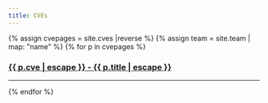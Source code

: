 ```yaml
---
title: CVEs
---
```

{% assign cvepages = site.cves |reverse %}
{% assign team = site.team | map: "name" %}
{% for p in cvepages %}
<div class="caseitem">
<h3><a href="{{ p.url }}">{{ p.cve | escape }} - {{ p.title | escape }}</a></h3>
</div>
<hr>
{% endfor %}
